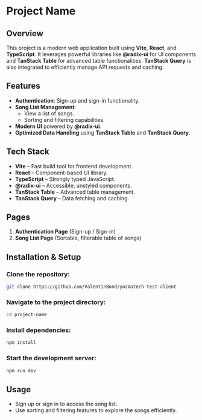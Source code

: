 # Project Name

## Overview
This project is a modern web application built using **Vite**, **React**, and **TypeScript**. It leverages powerful libraries like **@radix-ui** for UI components and **TanStack Table** for advanced table functionalities. **TanStack Query** is also integrated to efficiently manage API requests and caching.

## Features
- **Authentication**: Sign-up and sign-in functionality.
- **Song List Management**:
    - View a list of songs.
    - Sorting and filtering capabilities.
- **Modern UI** powered by **@radix-ui**.
- **Optimized Data Handling** using **TanStack Table** and **TanStack Query**.

## Tech Stack
- **Vite** – Fast build tool for frontend development.
- **React** – Component-based UI library.
- **TypeScript** – Strongly typed JavaScript.
- **@radix-ui** – Accessible, unstyled components.
- **TanStack Table** – Advanced table management.
- **TanStack Query** – Data fetching and caching.

## Pages
1. **Authentication Page** (Sign-up / Sign-in)
2. **Song List Page** (Sortable, filterable table of songs)

## Installation & Setup
### Clone the repository:
```sh
git clone https://github.com/ValentinBond/yozmatech-test-client
```

### Navigate to the project directory:
```sh
cd project-name
```

### Install dependencies:
```sh
npm install
```

### Start the development server:
```sh
npm run dev
```

## Usage
- Sign up or sign in to access the song list.
- Use sorting and filtering features to explore the songs efficiently.
